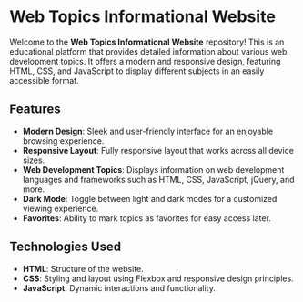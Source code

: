 # Web Topics Informational Website

Welcome to the **Web Topics Informational Website** repository! This is an educational platform that provides detailed information about various web development topics. It offers a modern and responsive design, featuring HTML, CSS, and JavaScript to display different subjects in an easily accessible format.


## Features

- **Modern Design**: Sleek and user-friendly interface for an enjoyable browsing experience.
- **Responsive Layout**: Fully responsive layout that works across all device sizes.
- **Web Development Topics**: Displays information on web development languages and frameworks such as HTML, CSS, JavaScript, jQuery, and more.
- **Dark Mode**: Toggle between light and dark modes for a customized viewing experience.
- **Favorites**: Ability to mark topics as favorites for easy access later.

## Technologies Used

- **HTML**: Structure of the website.
- **CSS**: Styling and layout using Flexbox and responsive design principles.
- **JavaScript**: Dynamic interactions and functionality.
